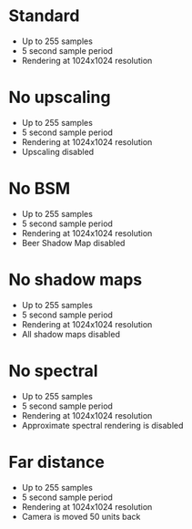 # Standard
- Up to 255 samples
- 5 second sample period
- Rendering at 1024x1024 resolution
# No upscaling
- Up to 255 samples
- 5 second sample period
- Rendering at 1024x1024 resolution
- Upscaling disabled
# No BSM
- Up to 255 samples
- 5 second sample period
- Rendering at 1024x1024 resolution
- Beer Shadow Map disabled
# No shadow maps
- Up to 255 samples
- 5 second sample period
- Rendering at 1024x1024 resolution
- All shadow maps disabled
# No spectral
- Up to 255 samples
- 5 second sample period
- Rendering at 1024x1024 resolution
- Approximate spectral rendering is disabled
# Far distance
- Up to 255 samples
- 5 second sample period
- Rendering at 1024x1024 resolution
- Camera is moved 50 units back
